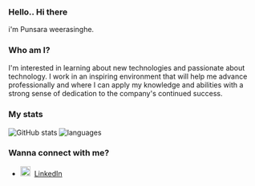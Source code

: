 ### Hello.. Hi there
i'm Punsara weerasinghe.

### Who am I?
I'm interested in learning about new technologies and passionate about technology.
I work in an inspiring environment that will help me advance professionally and
where I can apply my knowledge and abilities with a strong sense of dedication to the company's continued success.

### My stats

<img align="center" src="https://github-readme-stats.vercel.app/api?username=puna99&show_icons=true&include_all_commits=true&theme=dracula" alt="GitHub stats" />
<img align="center" src="https://github-readme-stats.vercel.app/api/top-langs/?username=puna99&&exclude_repo=puna99&layout=compact&theme=dracula" alt="languages"/>

### Wanna connect with me?

* <img src="https://praneeth.gnomezgrave.com/assets/img/icons/linkedin.png" height="20"/>&nbsp; [LinkedIn](https://www.linkedin.com/in/punsara-weerasinghe-716185222/)


